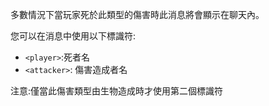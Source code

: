 多數情況下當玩家死於此類型的傷害時此消息將會顯示在聊天內。

您可以在消息中使用以下標識符:

- `<player>`:死者名
- `<attacker>`: 傷害造成者名

注意:僅當此傷害類型由生物造成時才使用第二個標識符
